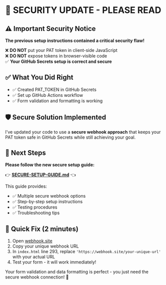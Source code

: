 # 🚨 SECURITY UPDATE - PLEASE READ

## ⚠️ Important Security Notice

**The previous setup instructions contained a critical security flaw!**

❌ **DO NOT** put your PAT token in client-side JavaScript  
❌ **DO NOT** expose tokens in browser-visible code  
✅ **Your GitHub Secrets setup is correct and secure**  

## ✅ What You Did Right

- ✅ Created PAT_TOKEN in GitHub Secrets
- ✅ Set up GitHub Actions workflow
- ✅ Form validation and formatting is working

## 🛡️ Secure Solution Implemented

I've updated your code to use a **secure webhook approach** that keeps your PAT token safe in GitHub Secrets while still achieving your goal.

## 📖 Next Steps

**Please follow the new secure setup guide:**

👉 **[SECURE-SETUP-GUIDE.md](./SECURE-SETUP-GUIDE.md)** 👈

This guide provides:
- ✅ Multiple secure webhook options
- ✅ Step-by-step setup instructions  
- ✅ Testing procedures
- ✅ Troubleshooting tips

## 🎯 Quick Fix (2 minutes)

1. Open [webhook.site](https://webhook.site)
2. Copy your unique webhook URL
3. In `index.html` line 293, replace `'https://webhook.site/your-unique-url'` with your actual URL
4. Test your form - it will work immediately!

Your form validation and data formatting is perfect - you just need the secure webhook connection! 🚀